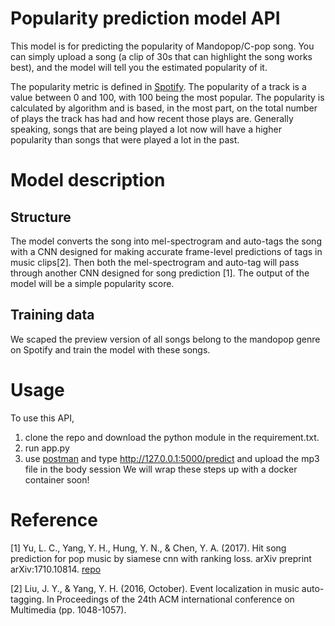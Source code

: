# Popularity prediction model API
This model is for predicting the popularity of Mandopop/C-pop song. You can simply upload a song (a clip of 30s that can highlight the song works best), and the model will tell you the estimated popularity of it.

The popularity metric is defined in [Spotify](https://developer.spotify.com/documentation/web-api/reference/#objects-index). The popularity of a track is a value between 0 and 100, with 100 being the most popular. The popularity is calculated by algorithm and is based, in the most part, on the total number of plays the track has had and how recent those plays are.
Generally speaking, songs that are being played a lot now will have a higher popularity than songs that were played a lot in the past.

# Model description
## Structure
The model converts the song into mel-spectrogram and auto-tags the song with a CNN designed for making accurate frame-level predictions of tags in music clips[2]. Then both the mel-spectrogram and auto-tag will pass through another CNN designed for song prediction [1].
The output of the model will be a simple popularity score.

## Training data
We scaped the preview version of all songs belong to the mandopop genre on Spotify and train the model with these songs.

# Usage
To use this API, 
1. clone the repo and download the python module in the requirement.txt. 
2. run app.py
3. use [postman](https://www.postman.com) and type http://127.0.0.1:5000/predict and upload the mp3 file in the body session
We will wrap these steps up with a docker container soon!

# Reference
[1] Yu, L. C., Yang, Y. H., Hung, Y. N., & Chen, Y. A. (2017). Hit song prediction for pop music by siamese cnn with ranking loss. arXiv preprint arXiv:1710.10814. [repo](https://github.com/OckhamsRazor/HSP_CNN)

[2] Liu, J. Y., & Yang, Y. H. (2016, October). Event localization in music auto-tagging. In Proceedings of the 24th ACM international conference on Multimedia (pp. 1048-1057).
